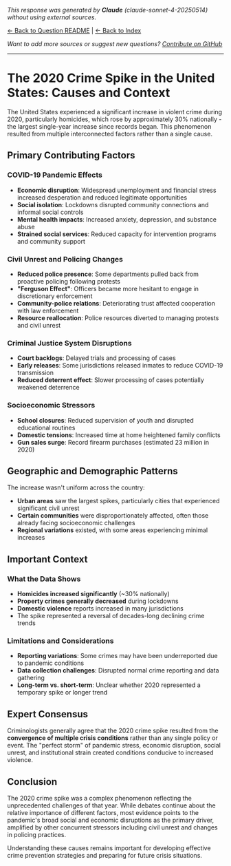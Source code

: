 <!-- 
Generated by: claude
Model: claude-sonnet-4-20250514
Prompt type: default
Generated at: 2025-06-08T20:20:50.001049
-->

*This response was generated by **Claude** (claude-sonnet-4-20250514) without using external sources.*

[← Back to Question README](README.md) | [← Back to Index](../README.md)

*Want to add more sources or suggest new questions? [Contribute on GitHub](https://github.com/justinwest/SuggestedSources)*

---

# The 2020 Crime Spike in the United States: Causes and Context

The United States experienced a significant increase in violent crime during 2020, particularly homicides, which rose by approximately 30% nationally - the largest single-year increase since records began. This phenomenon resulted from multiple interconnected factors rather than a single cause.

## Primary Contributing Factors

### **COVID-19 Pandemic Effects**
- **Economic disruption**: Widespread unemployment and financial stress increased desperation and reduced legitimate opportunities
- **Social isolation**: Lockdowns disrupted community connections and informal social controls
- **Mental health impacts**: Increased anxiety, depression, and substance abuse
- **Strained social services**: Reduced capacity for intervention programs and community support

### **Civil Unrest and Policing Changes**
- **Reduced police presence**: Some departments pulled back from proactive policing following protests
- **"Ferguson Effect"**: Officers became more hesitant to engage in discretionary enforcement
- **Community-police relations**: Deteriorating trust affected cooperation with law enforcement
- **Resource reallocation**: Police resources diverted to managing protests and civil unrest

### **Criminal Justice System Disruptions**
- **Court backlogs**: Delayed trials and processing of cases
- **Early releases**: Some jurisdictions released inmates to reduce COVID-19 transmission
- **Reduced deterrent effect**: Slower processing of cases potentially weakened deterrence

### **Socioeconomic Stressors**
- **School closures**: Reduced supervision of youth and disrupted educational routines
- **Domestic tensions**: Increased time at home heightened family conflicts
- **Gun sales surge**: Record firearm purchases (estimated 23 million in 2020)

## Geographic and Demographic Patterns

The increase wasn't uniform across the country:
- **Urban areas** saw the largest spikes, particularly cities that experienced significant civil unrest
- **Certain communities** were disproportionately affected, often those already facing socioeconomic challenges
- **Regional variations** existed, with some areas experiencing minimal increases

## Important Context

### What the Data Shows
- **Homicides increased significantly** (~30% nationally)
- **Property crimes generally decreased** during lockdowns
- **Domestic violence** reports increased in many jurisdictions
- The spike represented a reversal of decades-long declining crime trends

### Limitations and Considerations
- **Reporting variations**: Some crimes may have been underreported due to pandemic conditions
- **Data collection challenges**: Disrupted normal crime reporting and data gathering
- **Long-term vs. short-term**: Unclear whether 2020 represented a temporary spike or longer trend

## Expert Consensus

Criminologists generally agree that the 2020 crime spike resulted from the **convergence of multiple crisis conditions** rather than any single policy or event. The "perfect storm" of pandemic stress, economic disruption, social unrest, and institutional strain created conditions conducive to increased violence.

## Conclusion

The 2020 crime spike was a complex phenomenon reflecting the unprecedented challenges of that year. While debates continue about the relative importance of different factors, most evidence points to the pandemic's broad social and economic disruptions as the primary driver, amplified by other concurrent stressors including civil unrest and changes in policing practices.

Understanding these causes remains important for developing effective crime prevention strategies and preparing for future crisis situations.